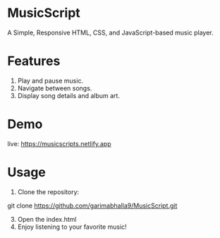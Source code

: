# MusicScript
A Simple, Responsive HTML, CSS, and JavaScript-based music player.

# Features
1) Play and pause music.
2) Navigate between songs.
3) Display song details and album art.

# Demo
live: https://musicscripts.netlify.app

# Usage
1) Clone the repository:

git clone https://github.com/garimabhalla9/MusicScript.git

3) Open the index.html
4) Enjoy listening to your favorite music!

